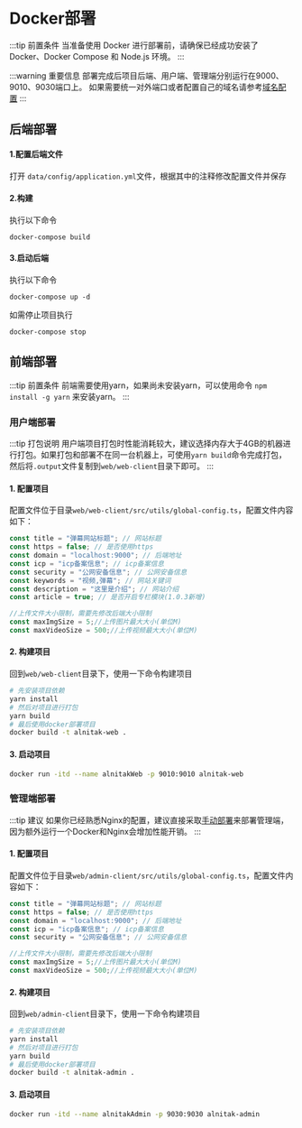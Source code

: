 # Docker部署

:::tip 前置条件
当准备使用 Docker 进行部署前，请确保已经成功安装了 Docker、Docker Compose 和 Node.js 环境。
:::

:::warning 重要信息
部署完成后项目后端、用户端、管理端分别运行在9000、9010、9030端口上。
如果需要统一对外端口或者配置自己的域名请参考[域名配置](/guide/deploy/domain)
:::

## 后端部署

#### 1.配置后端文件
打开 `data/config/application.yml`文件，根据其中的注释修改配置文件并保存

#### 2.构建
执行以下命令
```
docker-compose build
```

#### 3.启动后端
执行以下命令
```
docker-compose up -d
```

如需停止项目执行
```
docker-compose stop 
```

## 前端部署

:::tip 前置条件
前端需要使用yarn，如果尚未安装yarn，可以使用命令 `npm install -g yarn` 来安装yarn。 
:::

### 用户端部署

:::tip 打包说明
用户端项目打包时性能消耗较大，建议选择内存大于4GB的机器进行打包。如果打包和部署不在同一台机器上，可使用`yarn build`命令完成打包，
然后将`.output`文件复制到`web/web-client`目录下即可。
:::

#### 1. 配置项目
配置文件位于目录`web/web-client/src/utils/global-config.ts`，配置文件内容如下：
```js
const title = "弹幕网站标题"; // 网站标题
const https = false; // 是否使用https
const domain = "localhost:9000"; // 后端地址
const icp = "icp备案信息"; // icp备案信息
const security = "公网安备信息"; // 公网安备信息
const keywords = "视频,弹幕"; // 网站关键词
const description = "这里是介绍"; // 网站介绍
const article = true; // 是否开启专栏模块(1.0.3新增)

//上传文件大小限制，需要先修改后端大小限制
const maxImgSize = 5;//上传图片最大大小(单位M)
const maxVideoSize = 500;//上传视频最大大小(单位M)
```
#### 2. 构建项目
回到`web/web-client`目录下，使用一下命令构建项目
```sh
# 先安装项目依赖
yarn install
# 然后对项目进行打包
yarn build
# 最后使用docker部署项目
docker build -t alnitak-web .
```

#### 3. 启动项目
```sh
docker run -itd --name alnitakWeb -p 9010:9010 alnitak-web
```

### 管理端部署
:::tip 建议
如果你已经熟悉Nginx的配置，建议直接采取[手动部署](/guide/deploy/manual#部署管理端)来部署管理端，
因为额外运行一个Docker和Nginx会增加性能开销。
:::

#### 1. 配置项目
配置文件位于目录`web/admin-client/src/utils/global-config.ts`，配置文件内容如下：
```js
const title = "弹幕网站标题"; // 网站标题
const https = false; // 是否使用https
const domain = "localhost:9000"; // 后端地址
const icp = "icp备案信息"; // icp备案信息
const security = "公网安备信息"; // 公网安备信息

//上传文件大小限制，需要先修改后端大小限制
const maxImgSize = 5;//上传图片最大大小(单位M)
const maxVideoSize = 500;//上传视频最大大小(单位M)
```
#### 2. 构建项目
回到`web/admin-client`目录下，使用一下命令构建项目
```sh
# 先安装项目依赖
yarn install
# 然后对项目进行打包
yarn build
# 最后使用docker部署项目
docker build -t alnitak-admin .
```

#### 3. 启动项目
```sh
docker run -itd --name alnitakAdmin -p 9030:9030 alnitak-admin
```


